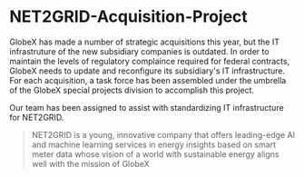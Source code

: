 # NET2GRID-Acquisition-Project

GlobeX has made a number of strategic acquisitions this year, but the IT infrastruture of the new subsidiary companies is outdated. In order to maintain the levels of regulatory complaince required for federal contracts, GlobeX needs to update and reconfigure its subsidiary's IT infrastructure. For each acquisition, a task force has been assembled under the umbrella of the GlobeX special projects division to accomplish this project.

Our team has been assigned to assist with standardizing IT infrastructure for NET2GRID. 

> NET2GRID is a young, innovative company that offers leading-edge AI and machine learning services in energy insights based on smart meter data whose vision of a world with sustainable energy aligns well with the mission of GlobeX
